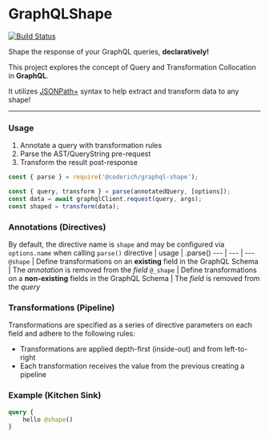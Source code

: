# GraphQLShape

[![Build Status](https://github.com/CoderichLLC/nodejs-graphql-shape/actions/workflows/publish.yml/badge.svg)](https://github.com/CoderichLLC/nodejs-graphql-shape/actions/workflows/publish.yml)

Shape the response of your GraphQL queries, **declaratively!**

This project explores the concept of Query and Transformation Collocation in **GraphQL**.

It utilizes [JSONPath+](https://www.npmjs.com/package/jsonpath-plus) syntax to help extract and transform data to any shape!

---

### Usage
1. Annotate a query with transformation rules
2. Parse the AST/QueryString pre-request
3. Transform the result post-response

```javascript
const { parse } = require('@coderich/graphql-shape');

const { query, transform } = parse(annotatedQuery, [options]);
const data = await graphqlClient.request(query, args);
const shaped = transform(data);
```

### Annotations (Directives)
By default, the directive name is `shape` and may be configured via `options.name` when calling `parse()`
directive | usage | .parse()
--- | --- | ---
`@shape` | Define transformations on an **existing** field in the GraphQL Schema | The *annotation* is removed from the *field*
`@_shape` | Define transformations on a **non-existing** fields in the GraphQL Schema | The *field* is removed from the *query*

### Transformations (Pipeline)
Transformations are specified as a series of directive parameters on each field and adhere to the following rules:
* Transformations are applied depth-first (inside-out) and from left-to-right
* Each transformation receives the value from the previous creating a pipeline

### Example (Kitchen Sink)
```graphql
query {
    hello @shape()
}
```
